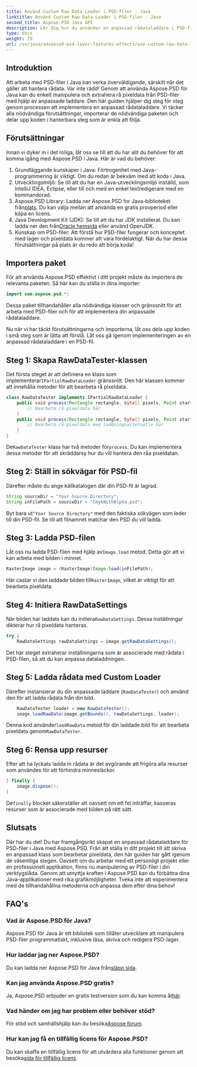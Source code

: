 ```yaml
---
title: Använd Custom Raw Data Loader i PSD-filer - Java
linktitle: Använd Custom Raw Data Loader i PSD-filer - Java
second_title: Aspose.PSD Java API
description: Lär dig hur du använder en anpassad rådataladdare i PSD-filer med Java! Den här steg-för-steg-guiden täcker allt från installation till resursrensning.
type: docs
weight: 29
url: /sv/java/advanced-psd-layer-features-effects/use-custom-raw-data-loader-psd-files/
---
```

## Introduktion
Att arbeta med PSD-filer i Java kan verka överväldigande, särskilt när det gäller att hantera rådata. Var inte rädd! Genom att använda Aspose.PSD för Java kan du enkelt manipulera och extrahera rå pixeldata från PSD-filer med hjälp av anpassade laddare. Den här guiden hjälper dig steg för steg genom processen att implementera en anpassad rådataladdare. Vi täcker alla nödvändiga förutsättningar, importerar de nödvändiga paketen och delar upp koden i hanterbara steg som är enkla att följa.
## Förutsättningar
Innan vi dyker in i det roliga, låt oss se till att du har allt du behöver för att komma igång med Aspose.PSD i Java. Här är vad du behöver:
1. Grundläggande kunskaper i Java: Förtrogenhet med Java-programmering är viktigt. Om du redan är bekväm med att koda i Java.
2. Utvecklingsmiljö: Se till att du har en Java-utvecklingsmiljö inställd, som IntelliJ IDEA, Eclipse, eller till och med en enkel textredigerare med en kommandorad.
3.  Aspose.PSD Library: Ladda ner Aspose.PSD for Java-biblioteket från[plats](https://releases.aspose.com/psd/java/). Du kan välja mellan att använda en gratis provperiod eller köpa en licens.
4. Java Development Kit (JDK): Se till att du har JDK installerat. Du kan ladda ner den från[Oracle hemsida](https://www.oracle.com/java/technologies/javase-jdk11-downloads.html) eller använd OpenJDK.
5. Kunskap om PSD-filer: Att förstå hur PSD-filer fungerar och konceptet med lager och pixeldata kommer att vara fördelaktigt.
När du har dessa förutsättningar på plats är du redo att börja koda!

## Importera paket
För att använda Aspose.PSD effektivt i ditt projekt måste du importera de relevanta paketen. Så här kan du ställa in dina importer:
```java
import com.aspose.psd.*;
```
Dessa paket tillhandahåller alla nödvändiga klasser och gränssnitt för att arbeta med PSD-filer och för att implementera din anpassade rådataladdare.

Nu när vi har täckt förutsättningarna och importerna, låt oss dela upp koden i små steg som är lätta att förstå. Låt oss gå igenom implementeringen av en anpassad rådataladdare i en PSD-fil.
## Steg 1: Skapa RawDataTester-klassen
 Det första steget är att definiera en klass som implementerar`IPartialRawDataLoader` gränssnitt. Den här klassen kommer att innehålla metoder för att bearbeta rå pixeldata.
```java
class RawDataTester implements IPartialRawDataLoader {
    public void process(Rectangle rectangle, byte[] pixels, Point start, Point end) {
        // Bearbeta rå pixeldata här
    }
    public void process(Rectangle rectangle, byte[] pixels, Point start, Point end, LoadOptions loadOptions) {
        // Bearbeta rå pixeldata med laddningsalternativ här
    }
}
```
 De`RawDataTester` klass har två metoder för`process`. Du kan implementera dessa metoder för att skräddarsy hur du vill hantera den råa pixeldatan. 
## Steg 2: Ställ in sökvägar för PSD-fil
Därefter måste du ange källkatalogen där din PSD-fil är lagrad.
```java
String sourceDir = "Your Source Directory";
String inFilePath = sourceDir + "CmykWithAlpha.psd";
```
 Byt bara ut`"Your Source Directory"` med den faktiska sökvägen som leder till din PSD-fil. Se till att filnamnet matchar den PSD du vill ladda.
## Steg 3: Ladda PSD-filen
 Låt oss nu ladda PSD-filen med hjälp av`Image.load` metod. Detta gör att vi kan arbeta med bilden i minnet.
```java
RasterImage image = (RasterImage)Image.load(inFilePath);
```
Här castar vi den laddade bilden till`RasterImage`, vilket är viktigt för att bearbeta pixeldata.
## Steg 4: Initiera RawDataSettings
 När bilden har laddats kan du initiera`RawDataSettings`. Dessa inställningar dikterar hur rå pixeldata hanteras.
```java
try {
    RawDataSettings rawDataSettings = image.getRawDataSettings();
```
Det här steget extraherar inställningarna som är associerade med rådata i PSD-filen, så att du kan anpassa dataladdningen.
## Steg 5: Ladda rådata med Custom Loader
Därefter instansierar du din anpassade laddare (`RawDataTester`) och använd den för att ladda rådata från din bild.
```java
    RawDataTester loader = new RawDataTester();
    image.loadRawData(image.getBounds(), rawDataSettings, loader);
```
 Denna kod använder`loadRawData` metod för din laddade bild för att bearbeta pixeldata genom`RawDataTester`.
## Steg 6: Rensa upp resurser
Efter att ha lyckats ladda in rådata är det avgörande att frigöra alla resurser som användes för att förhindra minnesläckor.
```java
} finally {
    image.dispose();
}
```
 De`finally` blocket säkerställer att oavsett om ett fel inträffar, kasseras resurser som är associerade med bilden på rätt sätt.

## Slutsats
Där har du det! Du har framgångsrikt skapat en anpassad rådataladdare för PSD-filer i Java med Aspose.PSD. Från att ställa in ditt projekt till att skriva en anpassad klass som bearbetar pixeldata, den här guiden har gått igenom de väsentliga stegen. Oavsett om du arbetar med ett personligt projekt eller en professionell applikation, finns nu manipulering av PSD-filer i din verktygslåda.
Genom att utnyttja kraften i Aspose.PSD kan du förbättra dina Java-applikationer med rika grafikmöjligheter. Tveka inte att experimentera med de tillhandahållna metoderna och anpassa dem efter dina behov!

## FAQ's
### Vad är Aspose.PSD för Java?  
Aspose.PSD för Java är ett bibliotek som tillåter utvecklare att manipulera PSD-filer programmatiskt, inklusive läsa, skriva och redigera PSD-lager.
### Hur laddar jag ner Aspose.PSD?  
 Du kan ladda ner Aspose.PSD för Java från[släpp sida](https://releases.aspose.com/psd/java/).
### Kan jag använda Aspose.PSD gratis?  
 Ja, Aspose.PSD erbjuder en gratis testversion som du kan komma åt[här](https://releases.aspose.com/).
### Vad händer om jag har problem eller behöver stöd?  
 För stöd och samhällshjälp kan du besöka[Aspose forum](https://forum.aspose.com/c/psd/34).
### Hur kan jag få en tillfällig licens för Aspose.PSD?  
Du kan skaffa en tillfällig licens för att utvärdera alla funktioner genom att besöka[sida för tillfällig licens](https://purchase.aspose.com/temporary-license/).